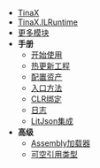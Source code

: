 <!-- markdownlint-disable-next-line -->
- [TinaX](/zh-Hans/#tinax "全局首页")
- [TinaX.ILRuntime](/zh-Hans/ilruntime/README "TinaX.ILRuntime 包 首页")
- [更多模块](/zh-Hans/common/modules "更多模块")
- **手册**
    - [开始使用](/zh-Hans/ilruntime/manual/get-started)
    - [热更新工程](/zh-Hans/ilruntime/manual/hot-update-project)
    - [配置资产](/zh-Hans/ilruntime/manual/conf-asset)
    - [入口方法](/zh-Hans/ilruntime/manual/entry-method)
    - [CLR绑定](/zh-Hans/ilruntime/manual/clr-bind)
    - [日志](/zh-Hans/ilruntime/manual/log)
    - [LitJson集成](/zh-Hans/ilruntime/manual/litjson)
- **高级**
    - [Assembly加载器](/zh-Hans/ilruntime/advanced/AssemblyLoader)
    - [可空引用类型](/zh-Hans/ilruntime/advanced/nullable)
    